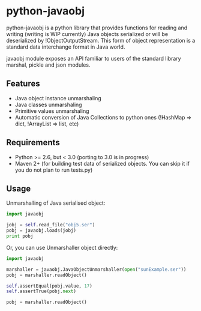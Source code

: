 # python-javaobj

python-javaobj is a python library that provides functions for reading and writing (writing is WIP currently) Java objects
serialized or will be deserialized by !ObjectOutputStream. This form of object
representation is a standard data interchange format in Java world.

javaobj module exposes an API familiar to users of the standard library marshal, pickle and json modules.

## Features

 * Java object instance unmarshaling
 * Java classes unmarshaling
 * Primitive values unmarshaling
 * Automatic conversion of Java Collections to python ones (!HashMap => dict, !ArrayList => list, etc)
 
## Requirements

 * Python >= 2.6, but < 3.0 (porting to 3.0 is in progress)
 * Maven 2+ (for building test data of serialized objects. You can skip it if you do not plan to run tests.py)

## Usage

Unmarshalling of Java serialised object:

```python
import javaobj

jobj = self.read_file("obj5.ser")
pobj = javaobj.loads(jobj)
print pobj
```

Or, you can use Unmarshaller object directly:

```python
import javaobj

marshaller = javaobj.JavaObjectUnmarshaller(open("sunExample.ser"))
pobj = marshaller.readObject()

self.assertEqual(pobj.value, 17)
self.assertTrue(pobj.next)

pobj = marshaller.readObject()
```
